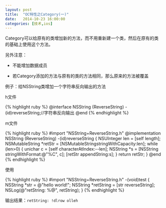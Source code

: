 ```yaml
---
layout: post
title:  "OC特性之Category(一)"
date:   2014-10-23 16:00:00
categories: [技术,ios]
---
```


Category可以给原有的类增加新的方法，而不用重新建一个类，然后在原有的类的基础上使用这个方法。

另外注意：

* 不能增加数据成员

* 若Category添加的方法与原有的类的方法相同，那么原来的方法被覆盖


例子：给NSString类增加一个字符串反向输出的方法

h文件

{% highlight ruby %}
@interface NSString (ReverseString)
-(id)reverseString;//字符串反向输出
@end
{% endhighlight %}

m文件

{% highlight ruby %}
#import "NSString+ReverseString.h"
@implementation NSString (ReverseString)
-(id)reverseString
{
    NSUInteger len = [self length];
    NSMutableString *retStr = [NSMutableStringstringWithCapacity:len];
    while (len>0) {
        unichar c = [self characterAtIndex:--len];
        NSString *s = [NSString stringWithFormat:@"%C", c];
        [retStr appendString:s];
    }
    return retStr;
}
@end
{% endhighlight %}

使用

{% highlight ruby %}
#import "NSString+ReverseString.h"
-(void)test
{
    NSString *str = @"hello world!";
    NSString *retString = [str reverseString];
    NSLog(@"retString: %@", retString);
}
{% endhighlight %}

输出结果：`retString: !dlrow olleh`
